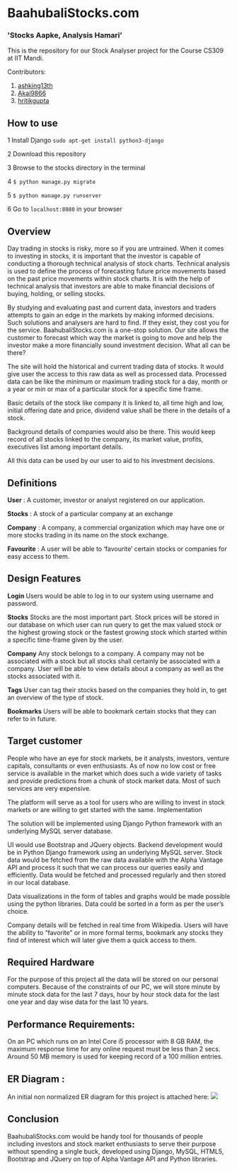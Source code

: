 # BaahubaliStocks.com
### 'Stocks Aapke, Analysis Hamari’

This is the repository for our Stock Analyser project for the Course CS309 at IIT Mandi.

Contributors:
1. [ashking13th](https://github.com/ashking13th)
2. [Akai9866](https://github.com/Akai9866)
3. [hritikgupta](https://github.com/hritikgupta)

## How to use
1 Install Django
`sudo apt-get install python3-django`

2 Download this repository

3 Browse to the stocks directory in the terminal

4 `$ python manage.py migrate`

5 `$ python manage.py runserver`

6 Go to `localhost:8080` in your browser

## Overview
Day trading in stocks is risky, more so if you are untrained. When it comes to investing in stocks, it is important that the investor is capable of conducting a thorough technical analysis of stock charts. Technical analysis is used to define the process of forecasting future price movements based on the past price movements within stock charts. It is with the help of technical analysis that investors are able to make financial decisions of buying, holding, or selling stocks. 

By studying and evaluating past and current data, investors and traders attempts to gain an edge in the markets by making informed decisions. Such solutions and analysers are hard to find. If they exist, they cost you for the service.
BaahubaliStocks.com is a one-stop solution. Our site allows the customer to forecast which way the market is going to move and help the investor make a more financially sound investment decision. 
What all can be there?

The site will hold the historical and current trading data of stocks. It would give user the access to this raw data as well as processed data. Processed data can be like the minimum or maximum trading stock for a day, month or a year or min or max of a particular stock for a specific time frame.

Basic details of the stock like company it is linked to, all time high and low, initial offering date and price, dividend value shall be there in the details of a stock.

Background details of companies would also be there. This would keep record of all stocks linked to the company, its market value, profits, executives list among important details.

All this data can be used by our user to aid to his investment decisions.

## Definitions
**User** :	A customer, investor or analyst registered on our application.

**Stocks** :    A stock of a particular company at an exchange

**Company** :  A company, a commercial organization which may have one or more stocks trading in its name on the stock exchange.

**Favourite** : A user will be able to ‘favourite’ certain stocks or companies for easy access to them. 

## Design Features
**Login**
Users would be able to log in to our system using username and password.

**Stocks**
Stocks are the most important part. Stock prices will be stored in our database on which user can run query to get the max valued stock or the highest growing stock or the fastest growing stock which started within a specific time-frame given by the user.

**Company**
Any stock belongs to a company. A company may not be associated with a stock but all stocks shall certainly be associated with a company. User will be able to view details about a company as well as the stocks associated with it.

**Tags**
User can tag their stocks based on the companies they hold in, to get an overview of the type of stock.

**Bookmarks**
Users will be able to bookmark certain stocks that they can refer to in future.

## Target customer

People who have an eye for stock markets, be it analysts, investors, venture capitals, consultants or even enthusiasts.
As of now no low cost or free service is available in the market which does such a wide variety of tasks and provide predictions from a chunk of stock market data. Most of such services are very expensive. 

The platform will serve as a tool for users who are willing to invest in stock markets or are willing to get started with the same. 
Implementation

The solution will be implemented using Django Python framework with an underlying MySQL server database.

UI would use Bootstrap and JQuery objects. Backend development would be in Python Django framework using an underlying MySQL server.
Stock data would be fetched from the raw data available with the Alpha Vantage API and process it such that we can process our queries easily and efficiently. Data would be fetched and processed regularly and then stored in our local database.

Data visualizations in the form of tables and graphs would be made possible using the python libraries. Data could be sorted in a form as per the user’s choice. 

Company details will be fetched in real time from Wikipedia.
Users will have the ability to “favorite” or in more formal terms, bookmark any stocks they find of interest which will later give them a quick access to them.

## Required Hardware
For the purpose of this project all the data will be stored on our personal computers. Because of the constraints of our PC, we will store minute by minute stock data for the last 7 days, hour by hour stock data for the last one year and day wise data for the last 10 years.

## Performance Requirements:
On an PC which runs on an Intel Core i5 processor with 8 GB RAM, the maximum response time for any online request must be less than 2 secs. Around 50 MB memory is used for keeping record of a 100 million entries.

## ER Diagram :
An initial non normalized ER diagram for this project is attached here: 
![](https://raw.githubusercontent.com/hritikgupta/baahubalistocks/master/images/er-diag.PNG)
## Conclusion
BaahubaliStocks.com would be handy tool for thousands of people including investors and stock market enthusiasts to serve their purpose without spending a single buck, developed using Django, MySQL, HTML5, Bootstrap and JQuery on top of Alpha Vantage API and Python libraries. 
